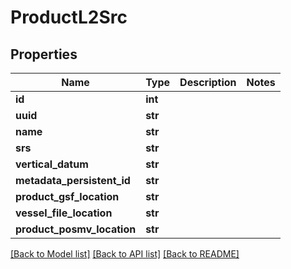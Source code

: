 # ProductL2Src

## Properties
Name | Type | Description | Notes
------------ | ------------- | ------------- | -------------
**id** | **int** |  | 
**uuid** | **str** |  | 
**name** | **str** |  | 
**srs** | **str** |  | 
**vertical_datum** | **str** |  | 
**metadata_persistent_id** | **str** |  | 
**product_gsf_location** | **str** |  | 
**vessel_file_location** | **str** |  | 
**product_posmv_location** | **str** |  | 

[[Back to Model list]](../README.md#documentation-for-models) [[Back to API list]](../README.md#documentation-for-api-endpoints) [[Back to README]](../README.md)


